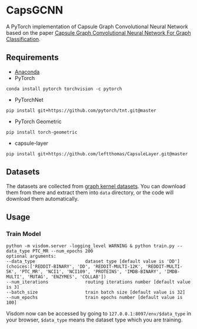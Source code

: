 # CapsGCNN
A PyTorch implementation of Capsule Graph Convolutional Neural Network based on the paper 
[Capsule Graph Convolutional Neural Network For Graph Classification]().

## Requirements
* [Anaconda](https://www.anaconda.com/download/)
* PyTorch
```
conda install pytorch torchvision -c pytorch
```
* PyTorchNet
```
pip install git+https://github.com/pytorch/tnt.git@master
```
* PyTorch Geometric
```
pip install torch-geometric
```
* capsule-layer
```
pip install git+https://github.com/leftthomas/CapsuleLayer.git@master
```

## Datasets

The datasets are collected from [graph kernel datasets](https://ls11-www.cs.tu-dortmund.de/staff/morris/graphkerneldatasets#file_format).
You can download them from there and extract them into `data` directory, or the code will download them automatically.

## Usage
### Train Model
```
python -m visdom.server -logging_level WARNING & python train.py --data_type PTC_MR --num_epochs 200
optional arguments:
--data_type                   dataset type [default value is 'DD'](choices:['REDDIT-BINARY', 'DD', 'REDDIT-MULTI-12K', 'REDDIT-MULTI-5K', 'PTC_MR', 'NCI1', 'NCI109', 'PROTEINS', 'IMDB-BINARY', 'IMDB-MULTI', 'MUTAG', 'ENZYMES', 'COLLAB'])
--num_iterations              routing iterations number [default value is 3]
--batch_size                  train batch size [default value is 32]
--num_epochs                  train epochs number [default value is 100]
```
Visdom now can be accessed by going to `127.0.0.1:8097/env/$data_type` in your browser, `$data_type` means the dataset type which you are training.
